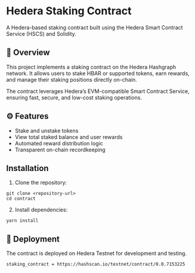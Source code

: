 # Hedera Staking Contract

A Hedera-based staking contract built using the Hedera Smart Contract Service (HSCS) and Solidity.

## 🧩 Overview
This project implements a staking contract on the Hedera Hashgraph network. It allows users to stake HBAR or supported tokens, earn rewards, and manage their staking positions directly on-chain.

The contract leverages Hedera’s EVM-compatible Smart Contract Service, ensuring fast, secure, and low-cost staking operations.

## ⚙️ Features
- Stake and unstake tokens
- View total staked balance and user rewards
- Automated reward distribution logic
- Transparent on-chain recordkeeping

## Installation

1. Clone the repository:

```
git clone <repository-url>
cd contract
```

2. Install dependencies:
```
yarn install
```

## 🚀 Deployment
The contract is deployed on Hedera Testnet for development and testing.
```
staking_contract = https://hashscan.io/testnet/contract/0.0.7153225
```